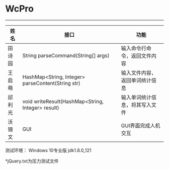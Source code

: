 # WcPro

***



| 姓名   | 接口                                       | 功能              |
| ---- | ---------------------------------------- | --------------- |
| 田诗园  | String parseCommand(String[] args)       | 输入命令行命令，返回文件内容  |
| 王启萌  | HashMap<String, Integer> parseContent(String str) | 输入文件内容，返回单词统计信息 |
| 邱利光  | void writeResult(HashMap<String, Integer> result) | 输入单词统计信息，将其写入文件 |
| 沃锦文  | GUI                                      | GUI界面完成人机交互     |

测试环境：
Windows 10专业版
jdk1.8.0_121

*jQuery.txt为压力测试文件


